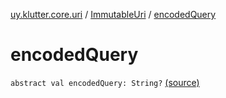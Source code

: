 [uy.klutter.core.uri](../index.md) / [ImmutableUri](index.md) / [encodedQuery](.)


# encodedQuery
<code>abstract val encodedQuery: String?</code> [(source)](https://github.com/kohesive/klutter/blob/master/core-jdk6/src/main/kotlin/uy/klutter/core/uri/UriBuilder.kt#L35)<br/>

